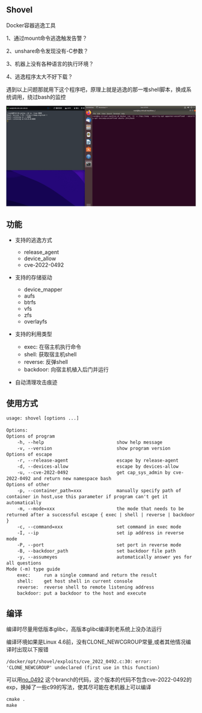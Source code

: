 ## Shovel

Docker容器逃逸工具

1、通过mount命令逃逸触发告警？

2、unshare命令发现没有-C参数？

3、机器上没有各种语言的执行环境？

4、逃逸程序太大不好下载？

遇到以上问题那就用下这个程序吧，原理上就是逃逸的那一堆shell脚本，换成系统调用，绕过bash的监控

![](./img/shovel.gif)

## 功能

* 支持的逃逸方式
  * release_agent
  * device_allow
  * cve-2022-0492


* 支持的存储驱动
  * device_mapper
  * aufs
  * btrfs
  * vfs
  * zfs
  * overlayfs


* 支持的利用类型
  * exec: 在宿主机执行命令
  * shell: 获取宿主机shell
  * reverse: 反弹shell
  * backdoor: 向宿主机植入后门并运行


* 自动清理攻击痕迹

## 使用方式

```text
usage: shovel [options ...]

Options:
Options of program
    -h, --help                           show help message
    -v, --version                        show program version
Options of escape
    -r, --release-agent                  escape by release-agent
    -d, --devices-allow                  escape by devices-allow
    -u, --cve-2022-0492                  get cap_sys_admin by cve-2022-0492 and return new namespace bash
Options of other
    -p, --container_path=xxx             manually specify path of container in host,use this parameter if program can't get it automatically
    -m, --mode=xxx                       the mode that needs to be returned after a successful escape { exec | shell | reverse | backdoor }
    -c, --command=xxx                    set command in exec mode
    -I, --ip                             set ip address in reverse mode
    -P, --port                           set port in reverse mode
    -B, --backdoor_path                  set backdoor file path
    -y, --assumeyes                      automatically answer yes for all questions
Mode (-m) type guide
    exec:     run a single command and return the result
    shell:    get host shell in current console
    reverse:  reverse shell to remote listening address
    backdoor: put a backdoor to the host and execute
```
## 编译

编译时尽量用低版本glibc，高版本glibc编译到老系统上没办法运行

编译环境如果是Linux 4.6前，没有CLONE_NEWCGROUP常量,或者其他情况编译时出现以下报错

```text
/docker/opt/shovel/exploits/cve_2022_0492.c:30: error: 'CLONE_NEWCGROUP' undeclared (first use in this function)
```

可以用[no_0492](https://github.com/SPuerBRead/shovel/tree/no_0492) 这个branch的代码，这个版本的代码不包含cve-2022-0492的exp，换掉了一些c99的写法，使其尽可能在老机器上可以编译



```shell
cmake .
make
```
